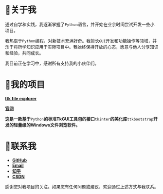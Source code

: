 
# 👋关于我

通过自学和实践，我逐渐掌握了`Python`语言，并开始在业余时间尝试开发一些小项目。

我热衷于`Python`编程，对新技术充满好奇。我擅长`GUI`开发和功能操作等领域，并乐于将所学知识应用于实际项目中。我始终保持开放的心态，愿意与他人分享知识和经验，共同成长。

我目前正在学习中，感谢所有支持我的小伙伴们。

# 👀我的项目

[**ttk file explorer**](https://github.com/pyheight/ttk-file-explorer/)

[**官网**](https://pyheight.github.io/ttk-file-explorer/)

**这是一款基于**`Python`**的标准TkGUI工具包的接口**`tkinter`**的美化库**`ttkbootstrap`**开发的轻量级的Windows文件浏览软件。**

# 🌱联系我

- [**GitHub**](https://github.com/pyheight)
- [**Email**](mailto:276581780@qq.com)
- [**知乎**](https://www.zhihu.com/people/height-8)
- [**CSDN**](https://blog.csdn.net/2302_82330415)

感谢您对我项目的关注。如果您有任何问题或建议，欢迎通过上述方式与我联系。
